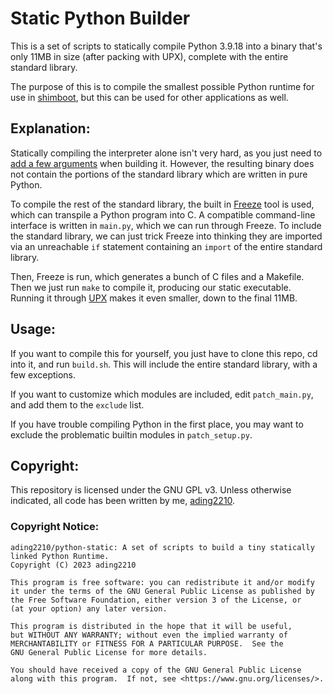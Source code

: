 # Static Python Builder
This is a set of scripts to statically compile Python 3.9.18 into a binary that's only 11MB in size (after packing with UPX), complete with the entire standard library.

The purpose of this is to compile the smallest possible Python runtime for use in [shimboot](https://github.com/ading2210/shimboot), but this can be used for other applications as well.

## Explanation:
Statically compiling the interpreter alone isn't very hard, as you just need to [add a few arguments](https://wiki.python.org/moin/BuildStatically) when building it. However, the resulting binary does not contain the portions of the standard library which are written in pure Python. 

To compile the rest of the standard library, the built in [Freeze](https://wiki.python.org/moin/Freeze) tool is used, which can transpile a Python program into C. A compatible command-line interface is written in `main.py`, which we can run through Freeze. To include the standard library, we can just trick Freeze into thinking they are imported via an unreachable `if` statement containing an `import` of the entire standard library.

Then, Freeze is run, which generates a bunch of C files and a Makefile. Then we just run `make` to compile it, producing our static executable. Running it through [UPX](https://upx.github.io/) makes it even smaller, down to the final 11MB.

## Usage:
If you want to compile this for yourself, you just have to clone this repo, cd into it, and run `build.sh`. This will include the entire standard library, with a few exceptions.

If you want to customize which modules are included, edit `patch_main.py`, and add them to the `exclude` list.

If you have trouble compiling Python in the first place, you may want to exclude the problematic builtin modules in `patch_setup.py`.

## Copyright:
This repository is licensed under the GNU GPL v3. Unless otherwise indicated, all code has been written by me, [ading2210](https://github.com/ading2210).

### Copyright Notice:
```
ading2210/python-static: A set of scripts to build a tiny statically linked Python Runtime.
Copyright (C) 2023 ading2210

This program is free software: you can redistribute it and/or modify
it under the terms of the GNU General Public License as published by
the Free Software Foundation, either version 3 of the License, or
(at your option) any later version.

This program is distributed in the hope that it will be useful,
but WITHOUT ANY WARRANTY; without even the implied warranty of
MERCHANTABILITY or FITNESS FOR A PARTICULAR PURPOSE.  See the
GNU General Public License for more details.

You should have received a copy of the GNU General Public License
along with this program.  If not, see <https://www.gnu.org/licenses/>.
```